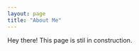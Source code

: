 ```yaml
---
layout: page
title: "About Me"
---
```


<p class="message">
  Hey there! This page is stil in construction.
</p>
